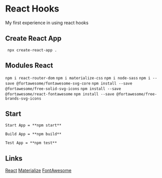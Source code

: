 # React Hooks
My first experience in using react hooks
## Create React App
``` npx create-react-app .```
## Modules React
``` npm i react-router-dom ```
``` npm i materialize-css ```
``` npm i node-sass ```
``` npm i --save @fortawesome/fontawesome-svg-core ```
``` npm install --save @fortawesome/free-solid-svg-icons ```
``` npm install --save @fortawesome/react-fontawesome ```
``` npm install --save @fortawesome/free-brands-svg-icons ```
## Start
```
Start App = **npm start** 
```
```
Build App = **npm build**
```
```
Test App = **npm test**
```
## Links
[React](https://reactjs.org/)
[Materialize](https://materializecss.com/)
[FontAwesome](https://fontawesome.com/)
